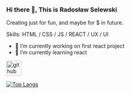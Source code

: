 ### Hi there 👋, This is Radosław Selewski

Creating just for fun, and maybe for $ in future.

Skills: HTML / CSS / JS / REACT / UX / UI 

- 🔭 I’m currently working on first react project  
- 🌱 I’m currently learning react 


[<img src='https://cdn.jsdelivr.net/npm/simple-icons@3.0.1/icons/github.svg' alt='github' height='40'>](https://github.com/Pantal-pl)  

[![Top Langs](https://github-readme-stats.vercel.app/api/top-langs/?username=Pantal-pl)](https://github.com/anuraghazra/github-readme-stats)

